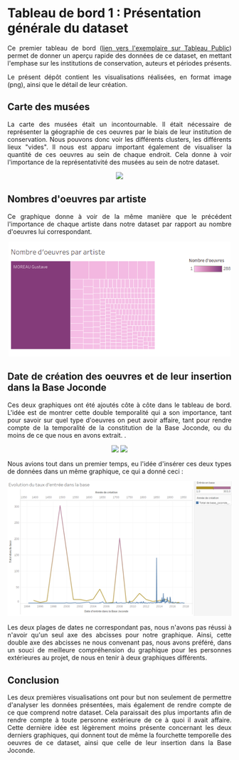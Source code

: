 # Tableau de bord 1 : Présentation générale du dataset

<div align="justify">

Ce premier tableau de bord ([lien vers l'exemplaire sur Tableau Public](https://public.tableau.com/profile/jahan3241#!/vizhome/EtudesurdesdonnesrcupresdelaBaseJoconde/PrsentationgnraledesdonnesrcupressurlaBaseJoconde)) permet de donner un aperçu rapide des données de ce dataset, en mettant l'emphase sur les institutions de conservation, auteurs et périodes présents.

Le présent dépôt contient les visualisations réalisées, en format image (png), ainsi que le détail de leur création.
## Carte des musées
La carte des musées était un incontournable. Il était nécessaire de représenter la géographie de ces oeuvres par le biais de leur institution de conservation. Nous pouvons donc voir les différents clusters, les différents lieux "vides". Il nous est apparu important également de visualiser la quantité de ces oeuvres au sein de chaque endroit. Cela donne à voir l'importance de la représentativité des musées au sein de notre dataset.

<p align="center">
<img src="Carte_Musées.png" width="500"/>
</p>

## Nombres d'oeuvres par artiste
Ce graphique donne à voir de la même manière que le précédent l'importance de chaque artiste dans notre dataset par rapport au nombre d'oeuvres lui correspondant.

<p align="center">
<img src="Oeuvres_Artistes.png" width="500"/>
</p>

## Date de création des oeuvres et de leur insertion dans la Base Joconde

Ces deux graphiques ont été ajoutés côte à côte dans le tableau de bord. L'idée est de montrer cette double temporalité qui a son importance, tant pour savoir sur quel type d'oeuvres on peut avoir affaire, tant pour rendre compte de la temporalité de la constitution de la Base Joconde, ou du moins de ce que nous en avons extrait.
.
<p align="center">
<img src="Année_creation_temps.png" width="400"/>
<img src="Entrée_base_temps.png" width="400"/>
</p>

Nous avions tout dans un premier temps, eu l'idée d'insérer ces deux types de données dans un même graphique, ce qui a donné ceci :
<p align="center">
<img src="/images/double_graphique_creation_insertion.png" width="700"/>
</p>
Les deux plages de dates ne correspondant pas, nous n'avons pas réussi à n'avoir qu'un seul axe des abcisses pour notre graphique. Ainsi, cette double axe des abcisses ne nous convenant pas, nous avons préféré, dans un souci de meilleure compréhension du graphique pour les personnes extérieures au projet, de nous en tenir à deux graphiques différents.

## Conclusion

Les deux premières visualisations ont pour but non seulement de permettre d'analyser les données présentées, mais également de rendre compte de ce que comprend notre dataset. Cela paraissait des plus importants afin de rendre compte à toute personne extérieure de ce à quoi il avait affaire. Cette dernière idée est légèrement moins présente concernant les deux derniers graphiques, qui donnent tout de même la fourchette temporelle des oeuvres de ce dataset, ainsi que celle de leur insertion dans la Base Joconde.

</div>
